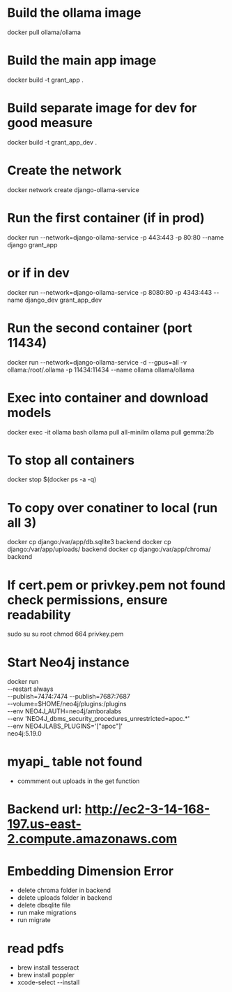 # Build the ollama image
docker pull ollama/ollama

# Build the main app image
docker build -t grant_app .
# Build separate image for dev for good measure
docker build -t grant_app_dev .

# Create the network
docker network create django-ollama-service

# Run the first container (if in prod)
docker run --network=django-ollama-service -p 443:443 -p 80:80 --name django grant_app
# or if in dev
docker run --network=django-ollama-service -p 8080:80 -p 4343:443 --name django_dev grant_app_dev

# Run the second container (port 11434)
docker run --network=django-ollama-service -d --gpus=all -v ollama:/root/.ollama -p 11434:11434 --name ollama ollama/ollama

# Exec into container and download models
docker exec -it ollama bash
ollama pull all-minilm
ollama pull gemma:2b

# To stop all containers
docker stop $(docker ps -a -q)

# To copy over conatiner to local (run all 3)
docker cp django:/var/app/db.sqlite3 backend
docker cp django:/var/app/uploads/ backend
docker cp django:/var/app/chroma/ backend

# If cert.pem or privkey.pem not found check permissions, ensure readability
sudo su
su root
chmod 664 privkey.pem

# Start Neo4j instance
docker run \
    --restart always \
    --publish=7474:7474 --publish=7687:7687 \
    --volume=$HOME/neo4j/plugins:/plugins \
    --env NEO4J_AUTH=neo4j/amboralabs \
    --env 'NEO4J_dbms_security_procedures_unrestricted=apoc.*' \
    --env NEO4JLABS_PLUGINS='["apoc"]' \
    neo4j:5.19.0

# myapi_ table not found
- commment out uploads in the get function

# Backend url: http://ec2-3-14-168-197.us-east-2.compute.amazonaws.com

# Embedding Dimension Error
- delete chroma folder in backend
- delete uploads folder in backend
- delete dbsqlite file
- run make migrations
- run migrate

# read pdfs
- brew install tesseract
- brew install poppler  
- xcode-select --install 